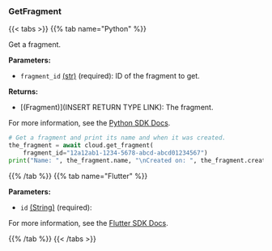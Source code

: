 ### GetFragment

{{< tabs >}}
{{% tab name="Python" %}}

Get a fragment.

**Parameters:**

- `fragment_id` [(str)](https://docs.python.org/3/library/stdtypes.html#text-sequence-type-str) (required): ID of the fragment to get.


**Returns:**

- [(Fragment)](INSERT RETURN TYPE LINK): The fragment.

For more information, see the [Python SDK Docs](https://python.viam.dev/autoapi/viam/app/app_client/index.html#viam.app.app_client.AppClient.get_fragment).

``` python {class="line-numbers linkable-line-numbers"}
# Get a fragment and print its name and when it was created.
the_fragment = await cloud.get_fragment(
    fragment_id="12a12ab1-1234-5678-abcd-abcd01234567")
print("Name: ", the_fragment.name, "\nCreated on: ", the_fragment.created_on)

```

{{% /tab %}}
{{% tab name="Flutter" %}}

**Parameters:**

- `id` [(String)](https://api.flutter.dev/flutter/dart-core/String-class.html) (required):


For more information, see the [Flutter SDK Docs](https://flutter.viam.dev/viam_protos.app.app/AppServiceClient/getFragment.html).

{{% /tab %}}
{{< /tabs >}}
